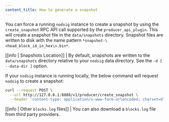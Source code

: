 ```yaml
---
content_title: How to generate a snapshot
---
```


You can force a running `nodsig` instance to create a snapshot by using the `create_snapshot` RPC API call supported by the `producer_api_plugin`. This will create a snapshot file in the `data/snapshots` directory. Snapshot files are written to disk with the name pattern `*snapshot-\<head_block_id_in_hex\>.bin*`.

[[info | Snapshots Location]]
| By default, snapshots are written to the `data/snapshots` directory relative to your `nodsig` data directory. See the `-d [ --data-dir ]` option.

If your `nodsig` instance is running locally, the below command will request `nodsig` to create a snapshot:

```sh
curl --request POST \
  --url http://127.0.0.1:8888/v1/producer/create_snapshot \
  --header 'content-type: application/x-www-form-urlencoded; charset=UTF-8'
```

[[info | Other `blocks.log` files]]
| You can also download a `blocks.log` file from third party providers.
